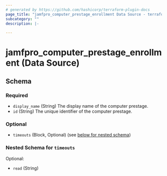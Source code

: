 ```yaml
---
# generated by https://github.com/hashicorp/terraform-plugin-docs
page_title: "jamfpro_computer_prestage_enrollment Data Source - terraform-provider-jamfpro"
subcategory: ""
description: |-
  
---
```


# jamfpro_computer_prestage_enrollment (Data Source)





<!-- schema generated by tfplugindocs -->
## Schema

### Required

- `display_name` (String) The display name of the computer prestage.
- `id` (String) The unique identifier of the computer prestage.

### Optional

- `timeouts` (Block, Optional) (see [below for nested schema](#nestedblock--timeouts))

<a id="nestedblock--timeouts"></a>
### Nested Schema for `timeouts`

Optional:

- `read` (String)
